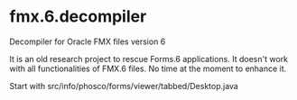 # fmx.6.decompiler
Decompiler for Oracle FMX files version 6

It is an old research project to rescue Forms.6 applications. It doesn't work with all functionalities of FMX.6 files. No time at the moment to enhance it.

Start with src/info/phosco/forms/viewer/tabbed/Desktop.java
